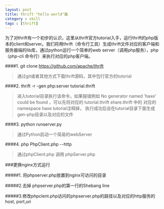 ```yaml
---
layout: post
title: thrift "hello world"篇
category : skill
tags : [thrift]
---
```


为了对thrift有一个初步的认识，这里从thrift官方tutorial入手，运行thrift的php版本的client和server。我们将用thrift（命令行工具）生成thrift文件对应的客户端和服务器端的lib库，通过python运行一个简单的web server（调用php服务），php（php-cli 命令行）来执行对应的php客户端。

####1. git clone https://github.com/apache/thrift  
>通过git或者其他方式下载thrift源码，其中包行官方的tutorial

####2. thrift -r -gen php:server tutorial.thrift
>进入tutorial目录执行该命令，如果报错例如
No generator named 'haxe' could be found 
，可以先将对应的 tutorial.thrift share.thrift 中的 对应的 namespace haxe tutorial注释掉，
执行成功后会在tutorial目录下面生成gen-php目录以及对应的文件

####3.  python runserver.py
>通过Python启动一个简易的webServer

####4.  php PhpClient.php --http
>通过phpClient.php 调用 phpServer.php

###更换nginx方式运行

#####1. 将phpserver.php放置到nginx可访问的目录

#####2.去掉 phpserver.php的第一行的Shebang line

#####3.修改phpclent.php访问的phpserver.php的路径以及对应的http服务的host, port,uri